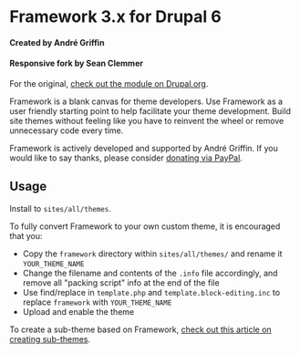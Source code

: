 # Framework 3.x for Drupal 6
#### Created by André Griffin
#### Responsive fork by Sean Clemmer

For the original, [check out the module on Drupal.org](http://drupal.org/project/framework).

Framework is a blank canvas for theme developers. Use Framework as a user friendly starting point to help facilitate your theme development. Build site themes without feeling like you have to reinvent the wheel or remove unnecessary code every time.

Framework is actively developed and supported by André Griffin. If you would like to say thanks, please consider [donating via PayPal](https://www.paypal.com/cgi-bin/webscr?cmd=_s-xclick&hosted_button_id=1532730).

## Usage

Install to `sites/all/themes`.

To fully convert Framework to your own custom theme, it is encouraged that you: 

- Copy the `framework` directory within `sites/all/themes/` and rename it `YOUR_THEME_NAME`
- Change the filename and contents of the `.info` file accordingly, and remove all "packing script" info at the end of the file
- Use find/replace in `template.php` and `template.block-editing.inc` to replace `framework` with `YOUR_THEME_NAME`
- Upload and enable the theme

To create a sub-theme based on Framework, [check out this article on creating sub-themes](http://drupal.org/node/225125).